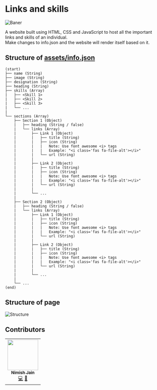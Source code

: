# Links and skills
![Baner](https://user-images.githubusercontent.com/63140632/135496771-2c2c2464-e4a7-4543-8ec4-36687c8471cf.png)

A website built using HTML, CSS and JavaScript to host all the important links and skills of an individual.  
Make changes to info.json and the website will render itself based on it.

## Structure of [assets/info.json](./assets/info.json)
```
(start)
├── name (String)
├── image (String)
├── designation (String)
├── heading (String)
├── skills (Array)
|   ├── <Skill 1>
|   ├── <Skill 2>
|   ├── <Skill 3>
|   └── ...
|
└── sections (Array)
    ├── Section 1 (Object)
    |   ├── heading (String / false)
    |   └── links (Array)
    |       ├── Link 1 (Object)
    |       |   ├── title (String)
    |       |   ├── icon (String)
    |       |   |   Note: Use font awesome <i> tags
    |       |   |   Example: "<i class='fas fa-file-alt'></i>"
    |       |   └── url (String)
    |       |
    |       ├── Link 2 (Object)
    |       |   ├── title (String)
    |       |   ├── icon (String)
    |       |   |   Note: Use font awesome <i> tags
    |       |   |   Example: "<i class='fas fa-file-alt'></i>"
    |       |   └── url (String)
    |       |
    |       └── ...
    |
    ├── Section 2 (Object)
    |   ├── heading (String / false)
    |   └── links (Array)
    |       ├── Link 1 (Object)
    |       |   ├── title (String)
    |       |   ├── icon (String)
    |       |   |   Note: Use font awesome <i> tags
    |       |   |   Example: "<i class='fas fa-file-alt'></i>"
    |       |   └── url (String)
    |       |
    |       ├── Link 2 (Object)
    |       |   ├── title (String)
    |       |   ├── icon (String)
    |       |   |   Note: Use font awesome <i> tags
    |       |   |   Example: "<i class='fas fa-file-alt'></i>"
    |       |   └── url (String)
    |       |
    |       └── ...
    |
    └── ...
(end)
```
## Structure of page
![Structure](https://user-images.githubusercontent.com/63140632/135500258-ea590213-8a4c-4d1a-ac85-ce290a85a6c1.png)

## Contributors
<table>
  <tr>
    <td align="center"><a href="https://www.nimish-jain.com/"><img src="https://avatars.githubusercontent.com/u/63140632?v=4" width="100px;" alt=""/><br /><sub><b>Nimish Jain</b></sub></a><br /><a href="https://github.com/nimishjn/links/commits?author=nimishjn" title="Code">💻</a> <a href="https://github.com/nimishjn/links/commits?author=nimishjn" title="Documentation">📖</a></td>
  </tr>
</table>
